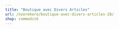 ```yaml
---
title: "Boutique avec Divers Articles"
url: /nzerekore/boutique-avec-divers-articles-28/
shop: commodité
---
```

